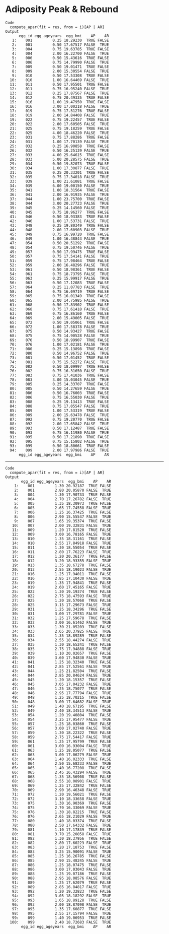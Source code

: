 # Adiposity Peak & Rebound

    Code
      compute_apar(fit = res, from = i)[AP | AR]
    Output
          egg_id egg_ageyears  egg_bmi    AP    AR
       1:    001         0.25 18.29230  TRUE FALSE
       2:    001         0.50 17.67517 FALSE  TRUE
       3:    004         0.75 19.63785  TRUE FALSE
       4:    004         2.00 16.22700 FALSE  TRUE
       5:    006         0.50 15.43616  TRUE FALSE
       6:    006         0.75 14.79990 FALSE  TRUE
       7:    009         0.50 19.01471  TRUE FALSE
       8:    009         2.00 15.30554 FALSE  TRUE
       9:    010         0.50 17.53308  TRUE FALSE
      10:    010         1.00 16.64469 FALSE  TRUE
      11:    011         0.50 17.95501  TRUE FALSE
      12:    011         0.75 16.95240 FALSE  TRUE
      13:    012         0.25 17.87567 FALSE  TRUE
      14:    012         0.75 20.49335  TRUE FALSE
      15:    016         1.00 19.47950  TRUE FALSE
      16:    016         3.00 17.00218 FALSE  TRUE
      17:    019         0.75 17.51276  TRUE FALSE
      18:    019         2.00 14.84408 FALSE  TRUE
      19:    022         0.75 19.22457  TRUE FALSE
      20:    022         2.00 17.60505 FALSE  TRUE
      21:    025         0.75 19.18259  TRUE FALSE
      22:    025         4.00 18.46220 FALSE  TRUE
      23:    031         0.75 17.88286  TRUE FALSE
      24:    031         1.00 17.70139 FALSE  TRUE
      25:    032         0.25 16.90858  TRUE FALSE
      26:    032         0.50 16.25139 FALSE  TRUE
      27:    033         4.00 25.64615  TRUE FALSE
      28:    033         5.00 20.28575 FALSE  TRUE
      29:    034         0.50 19.82073  TRUE FALSE
      30:    034         1.00 17.30877 FALSE  TRUE
      31:    035         0.25 20.33201  TRUE FALSE
      32:    035         0.75 17.34018 FALSE  TRUE
      33:    039         1.00 21.61081  TRUE FALSE
      34:    039         6.00 19.00150 FALSE  TRUE
      35:    041         1.00 18.31564  TRUE FALSE
      36:    041         2.00 16.91935 FALSE  TRUE
      37:    044         1.00 23.75700  TRUE FALSE
      38:    044         3.00 20.27723 FALSE  TRUE
      39:    045         0.25 14.14560 FALSE  TRUE
      40:    045         0.75 18.96277  TRUE FALSE
      41:    046         0.50 18.93383  TRUE FALSE
      42:    046         1.00 17.53731 FALSE  TRUE
      43:    048         0.25 19.80349  TRUE FALSE
      44:    048         2.00 17.60903 FALSE  TRUE
      45:    049         0.75 16.99720  TRUE FALSE
      46:    049         1.00 16.48844 FALSE  TRUE
      47:    054         0.50 20.51292  TRUE FALSE
      48:    054         0.75 19.50746 FALSE  TRUE
      49:    057         0.50 17.99475  TRUE FALSE
      50:    057         0.75 17.54141 FALSE  TRUE
      51:    059         0.75 17.98464  TRUE FALSE
      52:    059         2.00 16.48296 FALSE  TRUE
      53:    061         0.50 18.98361  TRUE FALSE
      54:    061         0.75 18.73795 FALSE  TRUE
      55:    063         0.25 15.99917 FALSE  TRUE
      56:    063         0.50 17.12083  TRUE FALSE
      57:    064         0.25 11.07783 FALSE  TRUE
      58:    064         0.75 16.09719  TRUE FALSE
      59:    065         0.75 16.01349  TRUE FALSE
      60:    065         2.00 14.75985 FALSE  TRUE
      61:    068         0.50 17.83902  TRUE FALSE
      62:    068         0.75 17.61418 FALSE  TRUE
      63:    069         0.75 16.86160  TRUE FALSE
      64:    069         2.00 15.49005 FALSE  TRUE
      65:    072         0.50 19.05061  TRUE FALSE
      66:    072         1.00 17.58378 FALSE  TRUE
      67:    075         0.50 14.93427  TRUE FALSE
      68:    075         0.75 14.90528 FALSE  TRUE
      69:    076         0.50 18.99907  TRUE FALSE
      70:    076         1.00 17.02181 FALSE  TRUE
      71:    080         0.25 15.13898  TRUE FALSE
      72:    080         0.50 14.96752 FALSE  TRUE
      73:    081         0.50 17.01452  TRUE FALSE
      74:    081         0.75 15.52272 FALSE  TRUE
      75:    082         0.50 18.09997  TRUE FALSE
      76:    082         0.75 16.31650 FALSE  TRUE
      77:    083         0.75 17.41036  TRUE FALSE
      78:    083         3.00 15.03045 FALSE  TRUE
      79:    085         0.25 14.33707  TRUE FALSE
      80:    085         0.50 14.27659 FALSE  TRUE
      81:    086         0.50 16.76003  TRUE FALSE
      82:    086         0.75 16.55030 FALSE  TRUE
      83:    088         0.25 19.13413  TRUE FALSE
      84:    088         0.75 17.05547 FALSE  TRUE
      85:    089         1.00 17.53319  TRUE FALSE
      86:    089         2.00 15.63478 FALSE  TRUE
      87:    092         0.75 19.20770  TRUE FALSE
      88:    092         2.00 17.65842 FALSE  TRUE
      89:    093         0.50 17.12487  TRUE FALSE
      90:    093         0.75 16.11980 FALSE  TRUE
      91:    095         0.50 17.21890  TRUE FALSE
      92:    095         0.75 15.15802 FALSE  TRUE
      93:    099         0.50 18.80661  TRUE FALSE
      94:    099         2.00 17.97986 FALSE  TRUE
          egg_id egg_ageyears  egg_bmi    AP    AR

---

    Code
      compute_apar(fit = res, from = i)[AP | AR]
    Output
           egg_id egg_ageyears  egg_bmi    AP    AR
        1:    001         1.30 20.92187  TRUE FALSE
        2:    001         2.80 20.05870 FALSE  TRUE
        3:    004         1.30 17.90733  TRUE FALSE
        4:    004         2.70 17.26782 FALSE  TRUE
        5:    005         1.35 18.30973  TRUE FALSE
        6:    005         2.65 17.74558 FALSE  TRUE
        7:    006         1.25 16.37425  TRUE FALSE
        8:    006         2.90 15.55547 FALSE  TRUE
        9:    007         1.65 19.35374  TRUE FALSE
       10:    007         2.00 19.32831 FALSE  TRUE
       11:    009         1.20 17.81520  TRUE FALSE
       12:    009         3.00 16.78165 FALSE  TRUE
       13:    010         1.35 18.31161  TRUE FALSE
       14:    010         2.55 17.84918 FALSE  TRUE
       15:    011         1.30 18.55054  TRUE FALSE
       16:    011         2.80 17.76223 FALSE  TRUE
       17:    012         1.20 20.36177  TRUE FALSE
       18:    012         3.20 18.93355 FALSE  TRUE
       19:    013         1.35 18.67278  TRUE FALSE
       20:    013         2.55 18.19023 FALSE  TRUE
       21:    016         1.25 17.94011  TRUE FALSE
       22:    016         2.85 17.10430 FALSE  TRUE
       23:    019         1.35 17.94841  TRUE FALSE
       24:    019         2.60 17.45165 FALSE  TRUE
       25:    022         1.30 19.19374  TRUE FALSE
       26:    022         2.75 18.47593 FALSE  TRUE
       27:    025         1.20 18.57068  TRUE FALSE
       28:    025         3.15 17.29673 FALSE  TRUE
       29:    031         1.25 18.34296  TRUE FALSE
       30:    031         3.00 17.29781 FALSE  TRUE
       31:    032         1.25 17.59678  TRUE FALSE
       32:    032         3.00 16.61462 FALSE  TRUE
       33:    033         1.30 21.05203  TRUE FALSE
       34:    033         2.65 20.37925 FALSE  TRUE
       35:    034         1.35 18.89289  TRUE FALSE
       36:    034         2.55 18.44274 FALSE  TRUE
       37:    035         1.30 18.65241  TRUE FALSE
       38:    035         2.75 17.94888 FALSE  TRUE
       39:    039         1.10 20.02657  TRUE FALSE
       40:    039         3.60 17.94830 FALSE  TRUE
       41:    041         1.25 18.32340  TRUE FALSE
       42:    041         2.85 17.52561 FALSE  TRUE
       43:    044         1.25 21.82504  TRUE FALSE
       44:    044         2.85 20.84624 FALSE  TRUE
       45:    045         1.20 18.15357  TRUE FALSE
       46:    045         3.05 17.04232 FALSE  TRUE
       47:    046         1.25 18.75077  TRUE FALSE
       48:    046         2.95 17.77794 FALSE  TRUE
       49:    048         1.25 18.70215  TRUE FALSE
       50:    048         3.00 17.64682 FALSE  TRUE
       51:    049         1.40 18.67195  TRUE FALSE
       52:    049         2.40 18.34513 FALSE  TRUE
       53:    054         1.20 19.40804  TRUE FALSE
       54:    054         3.25 17.95477 FALSE  TRUE
       55:    057         1.25 18.03860  TRUE FALSE
       56:    057         3.00 17.02740 FALSE  TRUE
       57:    059         1.30 18.22322  TRUE FALSE
       58:    059         2.75 17.54417 FALSE  TRUE
       59:    061         1.25 17.95799  TRUE FALSE
       60:    061         3.00 16.93004 FALSE  TRUE
       61:    063         1.25 18.05077  TRUE FALSE
       62:    063         3.00 17.06279 FALSE  TRUE
       63:    064         1.40 16.02333  TRUE FALSE
       64:    064         2.50 15.68233 FALSE  TRUE
       65:    065         1.40 16.77208  TRUE FALSE
       66:    065         2.45 16.43294 FALSE  TRUE
       67:    068         1.35 18.56908  TRUE FALSE
       68:    068         2.55 18.08901 FALSE  TRUE
       69:    069         1.25 17.32842  TRUE FALSE
       70:    069         2.90 16.46348 FALSE  TRUE
       71:    072         1.20 19.56021  TRUE FALSE
       72:    072         3.10 18.33658 FALSE  TRUE
       73:    075         1.30 16.90369  TRUE FALSE
       74:    075         2.70 16.33069 FALSE  TRUE
       75:    076         1.30 18.82215  TRUE FALSE
       76:    076         2.65 18.21029 FALSE  TRUE
       77:    080         1.40 18.03374  TRUE FALSE
       78:    080         2.50 17.64332 FALSE  TRUE
       79:    081         1.10 17.17839  TRUE FALSE
       80:    081         3.70 15.20858 FALSE  TRUE
       81:    082         1.30 18.37956  TRUE FALSE
       82:    082         2.80 17.60223 FALSE  TRUE
       83:    083         1.20 17.18753  TRUE FALSE
       84:    083         3.25 15.90091 FALSE  TRUE
       85:    085         1.25 16.26785  TRUE FALSE
       86:    085         2.90 15.48245 FALSE  TRUE
       87:    086         1.25 18.07475  TRUE FALSE
       88:    086         3.00 17.03043 FALSE  TRUE
       89:    088         1.25 19.07186  TRUE FALSE
       90:    088         2.95 18.08576 FALSE  TRUE
       91:    089         1.25 17.62079  TRUE FALSE
       92:    089         2.85 16.84817 FALSE  TRUE
       93:    092         1.20 19.32823  TRUE FALSE
       94:    092         3.05 18.18292 FALSE  TRUE
       95:    093         1.65 18.89128  TRUE FALSE
       96:    093         2.00 18.87098 FALSE  TRUE
       97:    095         1.35 17.60877  TRUE FALSE
       98:    095         2.55 17.15794 FALSE  TRUE
       99:    099         1.40 19.06953  TRUE FALSE
      100:    099         2.40 18.72683 FALSE  TRUE
           egg_id egg_ageyears  egg_bmi    AP    AR


